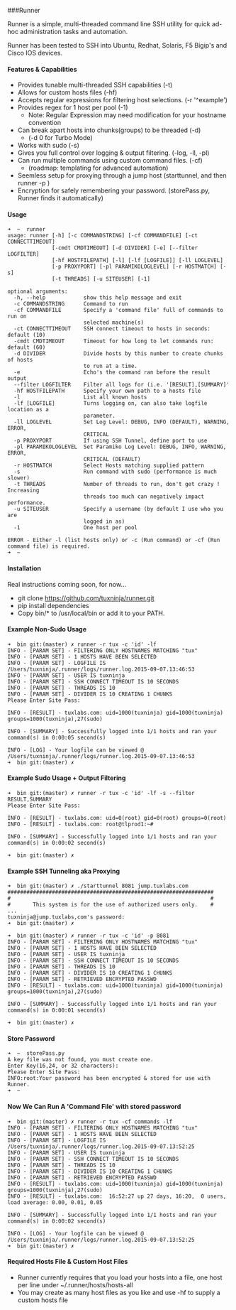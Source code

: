 ###Runner

Runner is a simple, multi-threaded command line SSH utility for quick ad-hoc administration tasks and automation.  

Runner has been tested to SSH into Ubuntu, Redhat, Solaris, F5 Bigip's and Cisco IOS devices. 

#### Features & Capabilities

* Provides tunable multi-threaded SSH capabilities (-t) 
* Allows for custom hosts files (-hf)
* Accepts regular expressions for filtering host selections. (-r '^example') 
* Provides regex for 1 host per pool (-1) 
    * Note: Regular Expression may need modification for your hostname convention
* Can break apart hosts into chunks(groups) to be threaded (-d)
    * (-d 0 for Turbo Mode)  
* Works with sudo (-s) 
* Gives you full control over logging & output filtering. (-log, -ll, -pl) 
* Can run multiple commands using custom command files. (-cf)  
    * (roadmap: templating for advanced automation) 
* Seemless setup for proxying through a jump host (starttunnel, and then runner -p <port>)
* Encryption for safely remembering your password. (storePass.py, Runner finds it automatically) 

#### Usage

    ➜  ~  runner
    usage: runner [-h] [-c COMMANDSTRING] [-cf COMMANDFILE] [-ct CONNECTTIMEOUT]
                  [-cmdt CMDTIMEOUT] [-d DIVIDER] [-e] [--filter LOGFILTER]
                  [-hf HOSTFILEPATH] [-l] [-lf [LOGFILE]] [-ll LOGLEVEL]
                  [-p PROXYPORT] [-pl PARAMIKOLOGLEVEL] [-r HOSTMATCH] [-s]
                  [-t THREADS] [-u SITEUSER] [-1]
    
    optional arguments:
      -h, --help            show this help message and exit
      -c COMMANDSTRING      Command to run
      -cf COMMANDFILE       Specify a 'command file' full of commands to run on
                            selected machine(s)
      -ct CONNECTTIMEOUT    SSH connect timeout to hosts in seconds: default (10)
      -cmdt CMDTIMEOUT      Timeout for how long to let commands run: default (60)
      -d DIVIDER            Divide hosts by this number to create chunks of hosts
                            to run at a time.
      -e                    Echo's the command ran before the result output
      --filter LOGFILTER    Filter all logs for (i.e. '[RESULT],[SUMMARY]'
      -hf HOSTFILEPATH      Specify your own path to a hosts file
      -l                    List all known hosts
      -lf [LOGFILE]         Turns logging on, can also take logfile location as a
                            parameter.
      -ll LOGLEVEL          Set Log Level: DEBUG, INFO (DEFAULT), WARNING, ERROR,
                            CRITICAL
      -p PROXYPORT          If using SSH Tunnel, define port to use
      -pl PARAMIKOLOGLEVEL  Set Paramiko Log Level: DEBUG, INFO, WARNING, ERROR,
                            CRITICAL (DEFAULT)
      -r HOSTMATCH          Select Hosts matching supplied pattern
      -s                    Run command with sudo (performance is much slower)
      -t THREADS            Number of threads to run, don't get crazy ! Increasing
                            threads too much can negatively impact performance.
      -u SITEUSER           Specify a username (by default I use who you are
                            logged in as)
      -1                    One host per pool
    
    ERROR - Either -l (list hosts only) or -c (Run command) or -cf (Run command file) is required.
    ➜  ~  
    
#### Installation

Real instructions coming soon, for now... 

* git clone https://github.com/tuxninja/runner.git
* pip install dependencies
* Copy bin/* to /usr/local/bin or add it to your PATH.

#### Example Non-Sudo Usage

    ➜  bin git:(master) ✗ runner -r tux -c 'id' -lf
    INFO - [PARAM SET] - FILTERING ONLY HOSTNAMES MATCHING "tux"
    INFO - [PARAM SET] - 1 HOSTS HAVE BEEN SELECTED
    INFO - [PARAM SET] - LOGFILE IS /Users/tuxninja/.runner/logs/runner.log.2015-09-07.13:46:53
    INFO - [PARAM SET] - USER IS tuxninja
    INFO - [PARAM SET] - SSH CONNECT TIMEOUT IS 10 SECONDS
    INFO - [PARAM SET] - THREADS IS 10
    INFO - [PARAM SET] - DIVIDER IS 10 CREATING 1 CHUNKS
    Please Enter Site Pass: 
    
    INFO - [RESULT] - tuxlabs.com: uid=1000(tuxninja) gid=1000(tuxninja) groups=1000(tuxninja),27(sudo)
    
    INFO - [SUMMARY] - Successfully logged into 1/1 hosts and ran your command(s) in 0:00:05 second(s)
    
    INFO - [LOG] - Your logfile can be viewed @ /Users/tuxninja/.runner/logs/runner.log.2015-09-07.13:46:53
    ➜  bin git:(master) ✗ 
    
#### Example Sudo Usage + Output Filtering
    
    ➜  bin git:(master) ✗ runner -r tux -c 'id' -lf -s --filter RESULT,SUMMARY
    Please Enter Site Pass: 
    
    INFO - [RESULT] - tuxlabs.com: uid=0(root) gid=0(root) groups=0(root)
    INFO - [RESULT] - tuxlabs.com: root@tlprod1:~#
    
    INFO - [SUMMARY] - Successfully logged into 1/1 hosts and ran your command(s) in 0:00:02 second(s)
    
    ➜  bin git:(master) ✗ 

#### Example SSH Tunneling aka Proxying
    ➜  bin git:(master) ✗ ./starttunnel 8081 jump.tuxlabs.com
    #################################################################
    #                                                               #
    #       This system is for the use of authorized users only.    #
    ...
    tuxninja@jump.tuxlabs,com's password: 
    ➜  bin git:(master) ✗ 
    
    ➜  bin git:(master) ✗ runner -r tux -c 'id' -p 8081
    INFO - [PARAM SET] - FILTERING ONLY HOSTNAMES MATCHING "tux"
    INFO - [PARAM SET] - 1 HOSTS HAVE BEEN SELECTED
    INFO - [PARAM SET] - USER IS tuxninja
    INFO - [PARAM SET] - SSH CONNECT TIMEOUT IS 10 SECONDS
    INFO - [PARAM SET] - THREADS IS 10
    INFO - [PARAM SET] - DIVIDER IS 10 CREATING 1 CHUNKS
    INFO - [PARAM SET] - RETRIEVED ENCRYPTED PASSWD
    INFO - [RESULT] - tuxlabs.com: uid=1000(tuxninja) gid=1000(tuxninja) groups=1000(tuxninja),27(sudo)
    
    INFO - [SUMMARY] - Successfully logged into 1/1 hosts and ran your command(s) in 0:00:01 second(s)
    
    ➜  bin git:(master) ✗ 

#### Store Password 

    ➜  ~  storePass.py                                                                   
    A key file was not found, you must create one.
    Enter Key(16,24, or 32 characters): 
    Please Enter Site Pass: 
    INFO:root:Your password has been encrypted & stored for use with Runner.
    ➜  ~  

#### Now We Can Run A 'Command File' with stored password 

    ➜  bin git:(master) ✗ runner -r tux -cf commands -lf
    INFO - [PARAM SET] - FILTERING ONLY HOSTNAMES MATCHING "tux"
    INFO - [PARAM SET] - 1 HOSTS HAVE BEEN SELECTED
    INFO - [PARAM SET] - LOGFILE IS /Users/tuxninja/.runner/logs/runner.log.2015-09-07.13:52:25
    INFO - [PARAM SET] - USER IS tuxninja
    INFO - [PARAM SET] - SSH CONNECT TIMEOUT IS 10 SECONDS
    INFO - [PARAM SET] - THREADS IS 10
    INFO - [PARAM SET] - DIVIDER IS 10 CREATING 1 CHUNKS
    INFO - [PARAM SET] - RETRIEVED ENCRYPTED PASSWD
    INFO - [RESULT] - tuxlabs.com: uid=1000(tuxninja) gid=1000(tuxninja) groups=1000(tuxninja),27(sudo)
    INFO - [RESULT] - tuxlabs.com:  16:52:27 up 27 days, 16:20,  0 users,  load average: 0.00, 0.01, 0.05
    
    INFO - [SUMMARY] - Successfully logged into 1/1 hosts and ran your command(s) in 0:00:02 second(s)
    
    INFO - [LOG] - Your logfile can be viewed @ /Users/tuxninja/.runner/logs/runner.log.2015-09-07.13:52:25
    ➜  bin git:(master) ✗ 



#### Required Hosts File & Custom Host Files

- Runner currently requires that you load your hosts into a file, one host per line under ~/.runner/hosts/hosts-all 
- You may create as many host files as you like and use -hf to supply a custom hosts file
